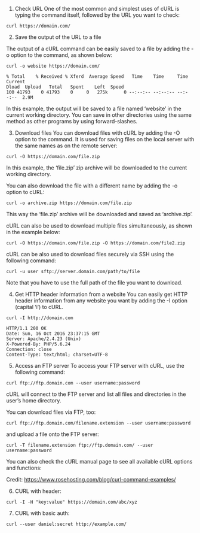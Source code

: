 1. Check URL
One of the most common and simplest uses of cURL is typing the command itself, followed by the URL you want to check:
```
curl https://domain.com/
```

2. Save the output of the URL to a file

The output of a cURL command can be easily saved to a file by adding the -o option to the command, as shown below:
```
curl -o website https://domain.com/

% Total    % Received % Xferd  Average Speed   Time    Time     Time  Current
Dload  Upload   Total   Spent    Left  Speed
100 41793    0 41793    0     0   275k      0 --:--:-- --:--:-- --:--:--  2.9M
```

In this example, the output will be saved to a file named ‘website’ in the current working directory. You can save in other directories using the same method as other programs by using forward-slashes.

3. Download files
You can download files with cURL by adding the -O option to the command. It is used for saving files on the local server with the same names as on the remote server:
```
curl -O https://domain.com/file.zip
```
In this example, the ‘file.zip’ zip archive will be downloaded to the current working directory.

You can also download the file with a different name by adding the -o option to cURL:

```
curl -o archive.zip https://domain.com/file.zip
```

This way the ‘file.zip’ archive will be downloaded and saved as ‘archive.zip’.

cURL can also be used to download multiple files simultaneously, as shown in the example below:

```
curl -O https://domain.com/file.zip -O https://domain.com/file2.zip
```
cURL can be also used to download files securely via SSH using the following command:

```
curl -u user sftp://server.domain.com/path/to/file
```

Note that you have to use the full path of the file you want to download.

4. Get HTTP header information from a website
You can easily get HTTP header information from any website you want by adding the -I option (capital ‘i’) to cURL.

```
curl -I http://domain.com

HTTP/1.1 200 OK
Date: Sun, 16 Oct 2016 23:37:15 GMT
Server: Apache/2.4.23 (Unix)
X-Powered-By: PHP/5.6.24
Connection: close
Content-Type: text/html; charset=UTF-8
```
5. Access an FTP server
To access your FTP server with cURL, use the following command:
```
curl ftp://ftp.domain.com --user username:password
```

cURL will connect to the FTP server and list all files and directories in the user’s home directory.

You can download files via FTP, too:

```
curl ftp://ftp.domain.com/filename.extension --user username:password
```
and upload a file onto the FTP server:

```
curl -T filename.extension ftp://ftp.domain.com/ --user username:password
```
You can also check the cURL manual page to see all available cURL options and functions:

Credit: https://www.rosehosting.com/blog/curl-command-examples/


6. CURL with header:

```
curl -I -H "key:value" https://domain.com/abc/xyz
```

7. CURL with basic auth:
```
curl --user daniel:secret http://example.com/
```

